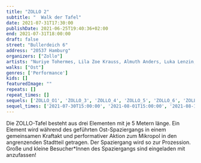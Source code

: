 ```yaml
---
title: "ZOLLO 2"
subtitle: "  Walk der Tafel"
date: 2021-07-31T17:30:00
publishDate: 2021-06-25T19:40:36+02:00
end: 2021-07-31T18:00:00
draft: false
street: "Bullerdeich 6"
address: "20537 Hamburg"
organizers: ["Zollo"]
artists: "Nuriye Tohermes, Lila Zoe Krauss, Almuth Anders, Luka Lenzin, Jan Rasehorn, Leon Lechner. Daniel Möring"
walks: ["Ost"]
genres: ['Performance']
kids: []
featuredImage: ""
repeats: []
repeat_times: []
sequels: ['ZOLLO_O1', 'ZOLLO_3', 'ZOLLO_4', 'ZOLLO_5', 'ZOLLO_6', 'ZOLLO_7']
sequel_times: ['2021-07-30T15:00:00', '2021-08-01T15:00:00', '2021-08-13T18:00:00', '2021-08-14T15:00:00', '2021-08-28T14:00:00', '2021-08-29T14:00:00']
---
```


Die ZOLLO-Tafel besteht aus drei Elementen mit je 5 Metern länge. Ein Element wird während des geführten Ost-Spaziergangs in einem gemeinsamen Kraftakt und performativer Aktion zum Mikropol in den angrenzenden Stadtteil getragen. Der Spaziergang wird so zur Prozession. Große und kleine Besucher\*Innen des Spaziergangs sind eingeladen mit anzufassen!